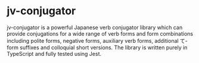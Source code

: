 # jv-conjugator
jv-conjugator is a powerful Japanese verb conjugator library which can provide conjugations for a wide range of verb forms and form combinations including polite forms, negative forms, auxiliary verb forms, additional て-form suffixes and colloquial short versions. The library is written purely in TypeScript and fully tested using Jest.
